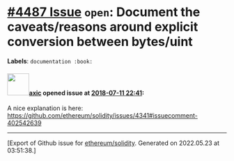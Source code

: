 # [\#4487 Issue](https://github.com/ethereum/solidity/issues/4487) `open`: Document the caveats/reasons around explicit conversion between bytes/uint
**Labels**: `documentation :book:`


#### <img src="https://avatars.githubusercontent.com/u/20340?v=4" width="50">[axic](https://github.com/axic) opened issue at [2018-07-11 22:41](https://github.com/ethereum/solidity/issues/4487):

A nice explanation is here: https://github.com/ethereum/solidity/issues/4341#issuecomment-402542639




-------------------------------------------------------------------------------



[Export of Github issue for [ethereum/solidity](https://github.com/ethereum/solidity). Generated on 2022.05.23 at 03:51:38.]
